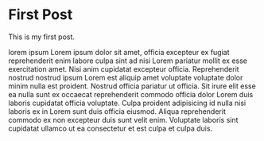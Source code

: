 # First Post

This is my first post.

lorem ipsum Lorem ipsum dolor sit amet, officia excepteur ex fugiat
reprehenderit enim labore culpa sint ad nisi Lorem pariatur mollit ex
esse exercitation amet. Nisi anim cupidatat excepteur officia. Reprehenderit
nostrud nostrud ipsum Lorem est aliquip amet voluptate voluptate dolor minim
nulla est proident. Nostrud officia pariatur ut officia. Sit irure elit esse
ea nulla sunt ex occaecat reprehenderit commodo officia dolor Lorem duis
laboris cupidatat officia voluptate. Culpa proident adipisicing id nulla
nisi laboris ex in Lorem sunt duis officia eiusmod. Aliqua reprehenderit
commodo ex non excepteur duis sunt velit enim.
Voluptate laboris sint cupidatat ullamco ut ea consectetur et est culpa et
culpa duis.

